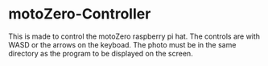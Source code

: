 # motoZero-Controller
This is made to control the motoZero raspberry pi hat. 
The controls are with WASD or the arrows on the keyboad.
The photo must be in the same directory as the program to 
be displayed on the screen. 


